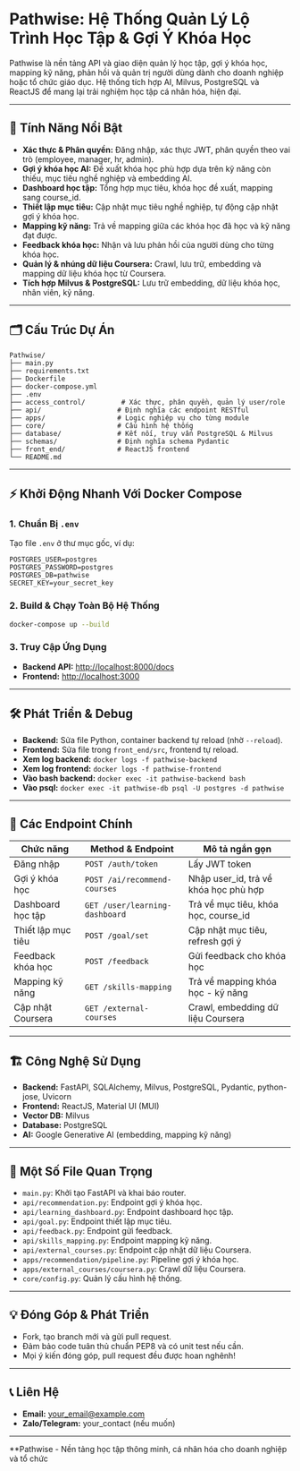 # Pathwise: Hệ Thống Quản Lý Lộ Trình Học Tập & Gợi Ý Khóa Học

Pathwise là nền tảng API và giao diện quản lý học tập, gợi ý khóa học, mapping kỹ năng, phản hồi và quản trị người dùng dành cho doanh nghiệp hoặc tổ chức giáo dục. Hệ thống tích hợp AI, Milvus, PostgreSQL và ReactJS để mang lại trải nghiệm học tập cá nhân hóa, hiện đại.

---

## 🚀 Tính Năng Nổi Bật

- **Xác thực & Phân quyền:** Đăng nhập, xác thực JWT, phân quyền theo vai trò (employee, manager, hr, admin).
- **Gợi ý khóa học AI:** Đề xuất khóa học phù hợp dựa trên kỹ năng còn thiếu, mục tiêu nghề nghiệp và embedding AI.
- **Dashboard học tập:** Tổng hợp mục tiêu, khóa học đề xuất, mapping sang course_id.
- **Thiết lập mục tiêu:** Cập nhật mục tiêu nghề nghiệp, tự động cập nhật gợi ý khóa học.
- **Mapping kỹ năng:** Trả về mapping giữa các khóa học đã học và kỹ năng đạt được.
- **Feedback khóa học:** Nhận và lưu phản hồi của người dùng cho từng khóa học.
- **Quản lý & nhúng dữ liệu Coursera:** Crawl, lưu trữ, embedding và mapping dữ liệu khóa học từ Coursera.
- **Tích hợp Milvus & PostgreSQL:** Lưu trữ embedding, dữ liệu khóa học, nhân viên, kỹ năng.

---

## 🗂️ Cấu Trúc Dự Án

```
Pathwise/
├── main.py
├── requirements.txt
├── Dockerfile
├── docker-compose.yml
├── .env
├── access_control/         # Xác thực, phân quyền, quản lý user/role
├── api/                   # Định nghĩa các endpoint RESTful
├── apps/                  # Logic nghiệp vụ cho từng module
├── core/                  # Cấu hình hệ thống
├── database/              # Kết nối, truy vấn PostgreSQL & Milvus
├── schemas/               # Định nghĩa schema Pydantic
├── front_end/             # ReactJS frontend
└── README.md
```

---

## ⚡️ Khởi Động Nhanh Với Docker Compose

### 1. Chuẩn Bị `.env`
Tạo file `.env` ở thư mục gốc, ví dụ:
```
POSTGRES_USER=postgres
POSTGRES_PASSWORD=postgres
POSTGRES_DB=pathwise
SECRET_KEY=your_secret_key
```

### 2. Build & Chạy Toàn Bộ Hệ Thống
```bash
docker-compose up --build
```

### 3. Truy Cập Ứng Dụng
- **Backend API:** [http://localhost:8000/docs](http://localhost:8000/docs)
- **Frontend:** [http://localhost:3000](http://localhost:3000)

---

## 🛠️ Phát Triển & Debug

- **Backend:** Sửa file Python, container backend tự reload (nhờ `--reload`).
- **Frontend:** Sửa file trong `front_end/src`, frontend tự reload.
- **Xem log backend:** `docker logs -f pathwise-backend`
- **Xem log frontend:** `docker logs -f pathwise-frontend`
- **Vào bash backend:** `docker exec -it pathwise-backend bash`
- **Vào psql:** `docker exec -it pathwise-db psql -U postgres -d pathwise`

---

## 🧩 Các Endpoint Chính

| Chức năng                | Method & Endpoint                  | Mô tả ngắn gọn                      |
|--------------------------|------------------------------------|-------------------------------------|
| Đăng nhập                | `POST /auth/token`                 | Lấy JWT token                       |
| Gợi ý khóa học           | `POST /ai/recommend-courses`       | Nhập user_id, trả về khóa học phù hợp|
| Dashboard học tập        | `GET /user/learning-dashboard`     | Trả về mục tiêu, khóa học, course_id |
| Thiết lập mục tiêu       | `POST /goal/set`                   | Cập nhật mục tiêu, refresh gợi ý     |
| Feedback khóa học        | `POST /feedback`                   | Gửi feedback cho khóa học            |
| Mapping kỹ năng          | `GET /skills-mapping`              | Trả về mapping khóa học - kỹ năng    |
| Cập nhật Coursera        | `GET /external-courses`            | Crawl, embedding dữ liệu Coursera    |

---

## 🏗️ Công Nghệ Sử Dụng

- **Backend:** FastAPI, SQLAlchemy, Milvus, PostgreSQL, Pydantic, python-jose, Uvicorn
- **Frontend:** ReactJS, Material UI (MUI)
- **Vector DB:** Milvus
- **Database:** PostgreSQL
- **AI:** Google Generative AI (embedding, mapping kỹ năng)

---

## 📁 Một Số File Quan Trọng

- `main.py`: Khởi tạo FastAPI và khai báo router.
- `api/recommendation.py`: Endpoint gợi ý khóa học.
- `api/learning_dashboard.py`: Endpoint dashboard học tập.
- `api/goal.py`: Endpoint thiết lập mục tiêu.
- `api/feedback.py`: Endpoint gửi feedback.
- `api/skills_mapping.py`: Endpoint mapping kỹ năng.
- `api/external_courses.py`: Endpoint cập nhật dữ liệu Coursera.
- `apps/recommendation/pipeline.py`: Pipeline gợi ý khóa học.
- `apps/external_courses/coursera.py`: Crawl dữ liệu Coursera.
- `core/config.py`: Quản lý cấu hình hệ thống.

---

## 💡 Đóng Góp & Phát Triển

- Fork, tạo branch mới và gửi pull request.
- Đảm bảo code tuân thủ chuẩn PEP8 và có unit test nếu cần.
- Mọi ý kiến đóng góp, pull request đều được hoan nghênh!

---

## 📞 Liên Hệ

- **Email:** your_email@example.com
- **Zalo/Telegram:** your_contact (nếu muốn)

---

**Pathwise - Nền tảng học tập thông minh, cá nhân hóa cho doanh nghiệp và tổ chức